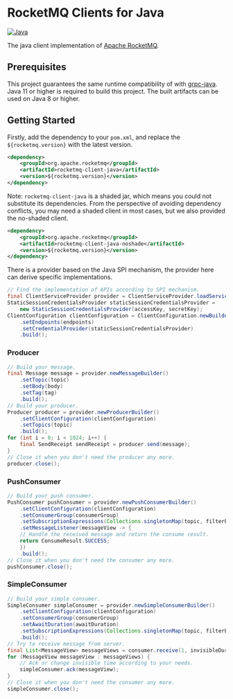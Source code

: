 # RocketMQ Clients for Java

[![Java](https://github.com/apache/rocketmq-clients/actions/workflows/java_build.yml/badge.svg)](https://github.com/apache/rocketmq-clients/actions/workflows/java_build.yml)

The java client implementation of [Apache RocketMQ](https://rocketmq.apache.org/).

## Prerequisites

This project guarantees the same runtime compatibility of with [grpc-java](https://github.com/grpc/grpc-java). Java 11 or higher is required to build this project. The built artifacts can be used on Java 8 or higher.

## Getting Started

Firstly, add the dependency to your `pom.xml`, and replace the `${rocketmq.version}` with the latest version.

```xml
<dependency>
    <groupId>org.apache.rocketmq</groupId>
    <artifactId>rocketmq-client-java</artifactId>
    <version>${rocketmq.version}</version>
</dependency>
```

Note: `rocketmq-client-java` is a shaded jar, which means you could not substitute its dependencies.
From the perspective of avoiding dependency conflicts, you may need a shaded client in most cases, but we also provided
the no-shaded client.

```xml
<dependency>
    <groupId>org.apache.rocketmq</groupId>
    <artifactId>rocketmq-client-java-noshade</artifactId>
    <version>${rocketmq.version}</version>
</dependency>
```

There is a provider based on the Java SPI mechanism, the provider here can derive specific implementations.

```java
// Find the implementation of APIs according to SPI mechanism.
final ClientServiceProvider provider = ClientServiceProvider.loadService();
StaticSessionCredentialsProvider staticSessionCredentialsProvider =
    new StaticSessionCredentialsProvider(accessKey, secretKey);
ClientConfiguration clientConfiguration = ClientConfiguration.newBuilder()
    .setEndpoints(endpoints)
    .setCredentialProvider(staticSessionCredentialsProvider)
    .build();
```

### Producer

```java
// Build your message.
final Message message = provider.newMessageBuilder()
    .setTopic(topic)
    .setBody(body)
    .setTag(tag)
    .build();
// Build your producer.
Producer producer = provider.newProducerBuilder()
    .setClientConfiguration(clientConfiguration)
    .setTopics(topic)
    .build();
for (int i = 0; i < 1024; i++) {
    final SendReceipt sendReceipt = producer.send(message);
}
// Close it when you don't need the producer any more.
producer.close();
```

### PushConsumer

```java
// Build your push consumer.
PushConsumer pushConsumer = provider.newPushConsumerBuilder()
    .setClientConfiguration(clientConfiguration)
    .setConsumerGroup(consumerGroup)
    .setSubscriptionExpressions(Collections.singletonMap(topic, filterExpression))
    .setMessageListener(messageView -> {
    // Handle the received message and return the consume result.
    return ConsumeResult.SUCCESS;
    })
    .build();
// Close it when you don't need the consumer any more.
pushConsumer.close();
```

### SimpleConsumer

```java
// Build your simple consumer.
SimpleConsumer simpleConsumer = provider.newSimpleConsumerBuilder()
    .setClientConfiguration(clientConfiguration)
    .setConsumerGroup(consumerGroup)
    .setAwaitDuration(awaitDuration)
    .setSubscriptionExpressions(Collections.singletonMap(topic, filterExpression))
    .build();
// Try to receive message from server.
final List<MessageView> messageViews = consumer.receive(1, invisibleDuration);
for (MessageView messageView : messageViews) {
    // Ack or change invisible time according to your needs.
    simpleConsumer.ack(messageView);
}
// Close it when you don't need the consumer any more.
simpleConsumer.close();
```

